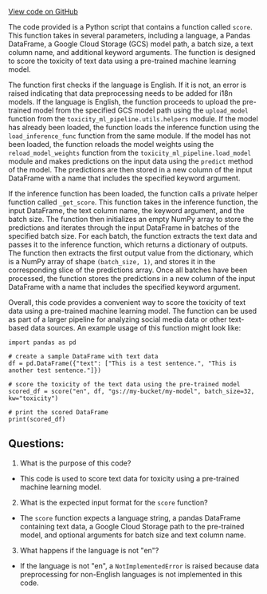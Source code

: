 [View code on GitHub](https://github.com/misbahsy/the-algorithm/trust_and_safety_models/toxicity/rescoring.py)

The code provided is a Python script that contains a function called `score`. This function takes in several parameters, including a language, a Pandas DataFrame, a Google Cloud Storage (GCS) model path, a batch size, a text column name, and additional keyword arguments. The function is designed to score the toxicity of text data using a pre-trained machine learning model.

The function first checks if the language is English. If it is not, an error is raised indicating that data preprocessing needs to be added for i18n models. If the language is English, the function proceeds to upload the pre-trained model from the specified GCS model path using the `upload_model` function from the `toxicity_ml_pipeline.utils.helpers` module. If the model has already been loaded, the function loads the inference function using the `load_inference_func` function from the same module. If the model has not been loaded, the function reloads the model weights using the `reload_model_weights` function from the `toxicity_ml_pipeline.load_model` module and makes predictions on the input data using the `predict` method of the model. The predictions are then stored in a new column of the input DataFrame with a name that includes the specified keyword argument.

If the inference function has been loaded, the function calls a private helper function called `_get_score`. This function takes in the inference function, the input DataFrame, the text column name, the keyword argument, and the batch size. The function then initializes an empty NumPy array to store the predictions and iterates through the input DataFrame in batches of the specified batch size. For each batch, the function extracts the text data and passes it to the inference function, which returns a dictionary of outputs. The function then extracts the first output value from the dictionary, which is a NumPy array of shape `(batch_size, 1)`, and stores it in the corresponding slice of the predictions array. Once all batches have been processed, the function stores the predictions in a new column of the input DataFrame with a name that includes the specified keyword argument.

Overall, this code provides a convenient way to score the toxicity of text data using a pre-trained machine learning model. The function can be used as part of a larger pipeline for analyzing social media data or other text-based data sources. An example usage of this function might look like:

```
import pandas as pd

# create a sample DataFrame with text data
df = pd.DataFrame({"text": ["This is a test sentence.", "This is another test sentence."]})

# score the toxicity of the text data using the pre-trained model
scored_df = score("en", df, "gs://my-bucket/my-model", batch_size=32, kw="toxicity")

# print the scored DataFrame
print(scored_df)
```
## Questions: 
 1. What is the purpose of this code?
- This code is used to score text data for toxicity using a pre-trained machine learning model.

2. What is the expected input format for the `score` function?
- The `score` function expects a language string, a pandas DataFrame containing text data, a Google Cloud Storage path to the pre-trained model, and optional arguments for batch size and text column name.

3. What happens if the language is not "en"?
- If the language is not "en", a `NotImplementedError` is raised because data preprocessing for non-English languages is not implemented in this code.